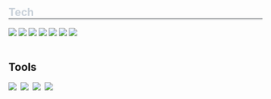 <h2 style="border-bottom: 1px solid #21262d; color: #c9d1d9;"> Tech </h2>
<div>
    <img src="https://img.shields.io/badge/java-FF6600?style=flat-square&logo=OpenJDK&logoColor=white">
    <img src="https://img.shields.io/badge/Spring-6DB33F?style=flat-square&logo=Spring&logoColor=white">
    <img src="https://img.shields.io/badge/Spring Boot-13C100?style=flat-square&logo=SpringBoot&logoColor=white">
    <img src="https://img.shields.io/badge/Spring Security-006600?style=flat-square&logo=SpringSecurity&logoColor=white">
    <img src="https://img.shields.io/badge/MySQL-4479A1?style=flat-square&logo=MySQL&logoColor=white">
    <img src="https://img.shields.io/badge/Mariadb-003545?style=flat-square&logo=MariaDB&logoColor=white">
    <img src="https://img.shields.io/badge/postgresql-4169e1?style=flat-square&logo=postgresql&logoColor=white">
</div>
<br>

<h2>Tools</h2>
<div>
    <img src="https://img.shields.io/badge/git-F05033.svg?style=for-the-badge&logo=git&logoColor=white" />&nbsp
    <img src="https://img.shields.io/badge/github-181717.svg?style=for-the-badge&logo=github&logoColor=white" />&nbsp
    <img src="https://img.shields.io/badge/Notion-F3F3F3.svg?style=for-the-badge&logo=notion&logoColor=black" />&nbsp
    <img src="https://img.shields.io/badge/Intellij IDEA-41454A.svg?style=for-the-badge&logo=visual-studio-code&logoColor=22ABF3" />&nbsp
</div>
